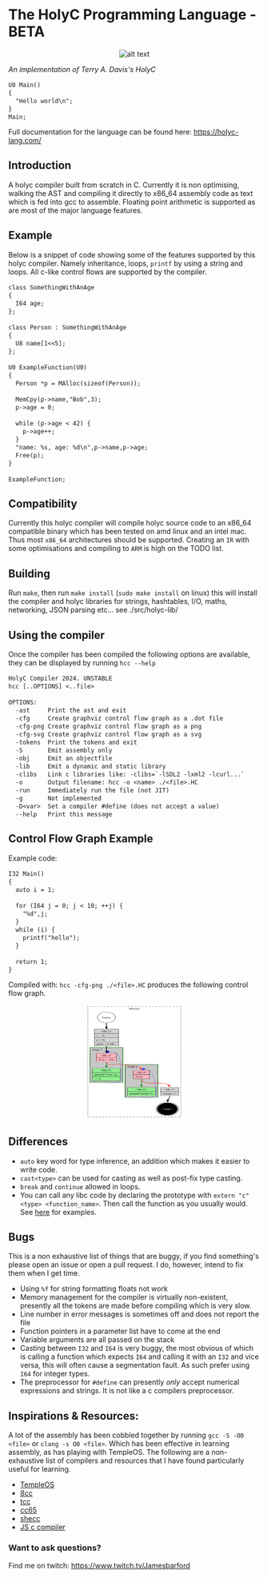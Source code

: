 # The HolyC Programming Language - BETA

<p align="center">
  <img 
    src="/assets/holyc-logo.png?raw=true"
    alt="alt text"
    title="holyc logo"
    width="200"
    height="230"/>
</p>

_An implementation of Terry A. Davis's HolyC_

```hc
U0 Main()
{
  "Hello world\n";
}
Main;
```

Full documentation for the language can be found here: https://holyc-lang.com/

## Introduction
A holyc compiler built from scratch in C. Currently it is non optimising,
walking the AST and compiling it directly to x86_64 assembly code as text which 
is fed into gcc to assemble. Floating point arithmetic is supported as are most
of the major language features.

## Example
Below is a snippet of code showing some of the features supported by this holyc
compiler. Namely inheritance, loops, `printf` by using a string and loops. All
c-like control flows are supported by the compiler.

```hc
class SomethingWithAnAge
{
  I64 age;
};

class Person : SomethingWithAnAge
{
  U8 name[1<<5];
};

U0 ExampleFunction(U0)
{
  Person *p = MAlloc(sizeof(Person));

  MemCpy(p->name,"Bob",3);
  p->age = 0;

  while (p->age < 42) {
    p->age++;
  }
  "name: %s, age: %d\n",p->name,p->age;
  Free(p);
}

ExampleFunction;
```

## Compatibility
Currently this holyc compiler will compile holyc source code to an x86_64 
compatible binary which has been tested on amd linux and an intel mac.
Thus most `x86_64` architectures should be supported. Creating an `IR` with 
some optimisations and compiling to `ARM` is high on the TODO list.

## Building
Run `make`, then run `make install` (`sudo make install` on linux) this will 
install the compiler and holyc libraries for strings, hashtables, I/O, maths,
networking, JSON parsing etc... see ./src/holyc-lib/
 
## Using the compiler
Once the compiler has been compiled the following options are available, they 
can be displayed by running `hcc --help`
```
HolyC Compiler 2024. UNSTABLE
hcc [..OPTIONS] <..file>

OPTIONS:
  -ast     Print the ast and exit
  -cfg     Create graphviz control flow graph as a .dot file
  -cfg-png Create graphviz control flow graph as a png
  -cfg-svg Create graphviz control flow graph as a svg
  -tokens  Print the tokens and exit
  -S       Emit assembly only
  -obj     Emit an objectfile
  -lib     Emit a dynamic and static library
  -clibs   Link c libraries like: -clibs=`-lSDL2 -lxml2 -lcurl...`
  -o       Output filename: hcc -o <name> ./<file>.HC
  -run     Immediately run the file (not JIT)
  -g       Not implemented
  -D<var>  Set a compiler #define (does not accept a value)
  --help   Print this message
```

## Control Flow Graph Example
Example code:
```hc
I32 Main()
{
  auto i = 1;

  for (I64 j = 0; j < 10; ++j) {
    "%d",j;
  }
  while (i) {
    printf("hello");
  }

  return 1;
}
```
Compiled with: `hcc -cfg-png ./<file>.HC` produces the following control flow 
graph.
<p align="center">
  <img 
    src="/assets/cfg-example.png?raw=true"
    alt="alt text"
    title="holyc logo"
    width="200"
    height="230"/>
</p>

## Differences
- `auto` key word for type inference, an addition which makes it easier
  to write code.
- `cast<type>` can be used for casting as well as post-fix type casting.
- `break` and `continue` allowed in loops.
- You can call any libc code by declaring the prototype with 
  `extern "c" <type> <function_name>`. Then call the function as you usually
  would. See [here](https://holyc-lang.com/learn-functions.html) for examples.

## Bugs
This is a non exhaustive list of things that are buggy, if you find something's
please open an issue or open a pull request. I do, however, intend to fix them 
when I get time.
- Using `%f` for string formatting floats not work
- Memory management for the compiler is virtually non-existent, presently all
  the tokens are made before compiling which is very slow.
- Line number in error messages is sometimes off and does not report the file
- Function pointers in a parameter list have to come at the end
- Variable arguments are all passed on the stack
- Casting between `I32` and `I64` is very buggy, the most obvious of which 
  is calling a function which expects `I64` and calling it with an `I32` and
  vice versa, this will often cause a segmentation fault. As such prefer using
  `I64` for integer types.
- The preprocessor for `#define` can presently _only_ accept numerical 
  expressions and strings. It is not like a c compilers preprocessor.

## Inspirations & Resources:
A lot of the assembly has been cobbled together by running `gcc -S -O0 <file>`
or `clang -s O0 <file>`. Which has been effective in learning assembly, as 
has playing with TempleOS. The following are a non-exhaustive list of compilers
and resources that I have found particularly useful for learning.
- [TempleOS](https://templeos.org/)
- [8cc](https://github.com/rui314/8cc)
- [tcc](http://bellard.org/tcc/)
- [cc65](https://cc65.github.io/)
- [shecc](https://github.com/sysprog21/shecc/tree/master)
- [JS c compiler](https://github.com/Captainarash/CaptCC)

### Want to ask questions?
Find me on twitch: https://www.twitch.tv/Jamesbarford
